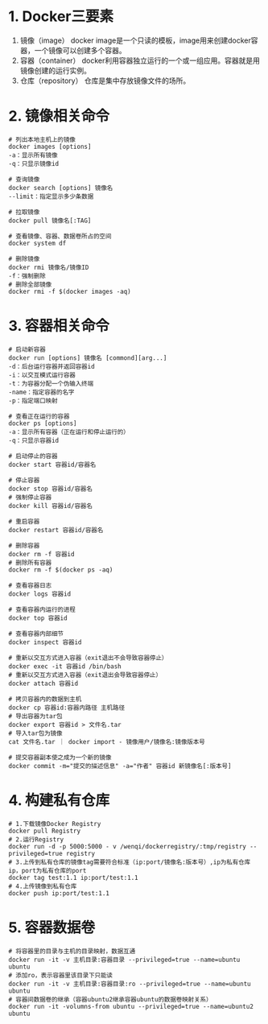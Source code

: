 # 1. Docker三要素
1. 镜像（image）
docker image是一个只读的模板，image用来创建docker容器，一个镜像可以创建多个容器。
2. 容器（container）
docker利用容器独立运行的一个或一组应用。容器就是用镜像创建的运行实例。
3. 仓库（repository）
仓库是集中存放镜像文件的场所。

# 2. 镜像相关命令
```shell
# 列出本地主机上的镜像
docker images [options]
-a：显示所有镜像
-q：只显示镜像id
```

```shell
# 查询镜像
docker search [options] 镜像名
--limit：指定显示多少条数据
```

```shell
# 拉取镜像
docker pull 镜像名[:TAG]
```

```shell
# 查看镜像、容器、数据卷所占的空间
docker system df
```

```shell
# 删除镜像
docker rmi 镜像名/镜像ID
-f：强制删除
# 删除全部镜像
docker rmi -f $(docker images -aq)
```

# 3. 容器相关命令
```shell
# 启动新容器
docker run [options] 镜像名 [commond][arg...]
-d：后台运行容器并返回容器id
-i：以交互模式运行容器
-t：为容器分配一个伪输入终端
-name：指定容器的名字
-p：指定端口映射
```

```shell
# 查看正在运行的容器
docker ps [options]
-a：显示所有容器（正在运行和停止运行的）
-q：只显示容器id
```

```shell
# 启动停止的容器
docker start 容器id/容器名
```

```shell
# 停止容器
docker stop 容器id/容器名
# 强制停止容器
docker kill 容器id/容器名
```

```shell
# 重启容器
docker restart 容器id/容器名
```

```shell
# 删除容器
docker rm -f 容器id
# 删除所有容器
docker rm -f $(docker ps -aq)
```

```shell
# 查看容器日志
docker logs 容器id
```

```shell
# 查看容器内运行的进程
docker top 容器id
```

```shell
# 查看容器内部细节
docker inspect 容器id
```

```shell
# 重新以交互方式进入容器（exit退出不会导致容器停止）
docker exec -it 容器id /bin/bash
# 重新以交互方式进入容器（exit退出会导致容器停止）
docker attach 容器id
```

```shell
# 拷贝容器内的数据到主机
docker cp 容器id:容器内路径 主机路径
# 导出容器为tar包
docker export 容器id > 文件名.tar
# 导入tar包为镜像
cat 文件名.tar ｜ docker import - 镜像用户/镜像名:镜像版本号
```

```shell
# 提交容器副本使之成为一个新的镜像
docker commit -m="提交的描述信息" -a="作者" 容器id 新镜像名[:版本号]
```

# 4. 构建私有仓库
```shell
# 1.下载镜像Docker Registry
docker pull Registry
# 2.运行Registry
docker run -d -p 5000:5000 - v /wenqi/dockerregistry/:tmp/registry --privileged=true registry
# 3.上传到私有仓库的镜像tag需要符合标准（ip:port/镜像名:版本号）,ip为私有仓库ip，port为私有仓库的port
docker tag test:1.1 ip:port/test:1.1
# 4.上传镜像到私有仓库
docker push ip:port/test:1.1
```

# 5. 容器数据卷
```shell
# 将容器里的目录与主机的目录映射，数据互通
docker run -it -v 主机目录:容器目录 --privileged=true --name=ubuntu ubuntu
# 添加ro，表示容器里该目录下只能读
docker run -it -v 主机目录:容器目录:ro --privileged=true --name=ubuntu ubuntu
# 容器间数据卷的继承（容器ubuntu2继承容器ubuntu的数据卷映射关系）
docker run -it -volumns-from ubuntu --privileged=true --name=ubuntu2 ubuntu
```
